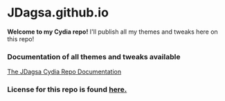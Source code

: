 # JDagsa.github.io

**Welcome to my Cydia repo!**
I'll publish all my themes and tweaks here on this repo!

### Documentation of all themes and tweaks available
[The JDagsa Cydia Repo Documentation](https://www.github.com/JDagsa/JDagsa.github.io/wiki)

### License for this repo is found [here.](https://github.com/JDagsa/JDagsa.github.io/blob/master/LICENSE.txt)
